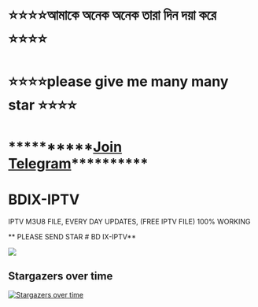 <h1> ⭐⭐⭐⭐আমাকে অনেক অনেক তারা দিন দয়া করে ⭐⭐⭐⭐ </h1>

<h1> ⭐⭐⭐⭐please give me many many star ⭐⭐⭐⭐ </h1>



<h1> **********<a target="_blank" href="https://t.me/bdixiptvm3u8/">Join Telegram</a>********** </h1>

# BDIX-IPTV
IPTV M3U8 FILE, EVERY DAY UPDATES, (FREE IPTV FILE) 100% WORKING


** PLEASE SEND STAR # BD IX-IPTV**


<img src="https://hits.seeyoufarm.com/api/count/incr/badge.svg?url=https%3A%2F%2Fgithub.com%2Fsohag1192%2FBDIX-IPTV&count_bg=%2379C83D&title_bg=%23555555&icon=&icon_color=%23E7E7E7&title=hits&edge_flat=false"/>



## Stargazers over time
[![Stargazers over time](https://starchart.cc/sohag1192/BDIX-IPTV.svg?variant=adaptive)](https://starchart.cc/sohag1192/BDIX-IPTV)

